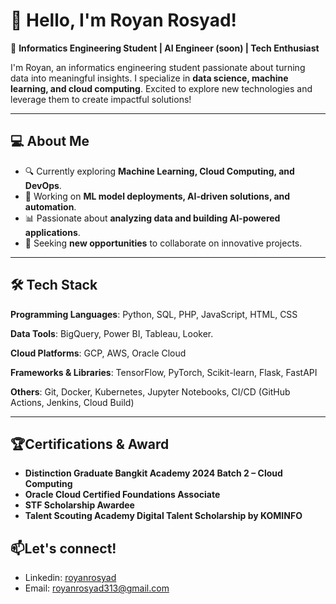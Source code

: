 # 👋 Hello, I'm Royan Rosyad!

🌟 **Informatics Engineering Student | AI Engineer (soon) | Tech Enthusiast**  

I'm Royan, an informatics engineering student passionate about turning data into meaningful insights.  I specialize in **data science, machine learning, and cloud computing**.  Excited to explore new technologies and leverage them to create impactful solutions!

---

## 💻 About Me
- 🔍 Currently exploring **Machine Learning, Cloud Computing, and DevOps**.
- 🚀 Working on **ML model deployments, AI-driven solutions, and automation**.
- 📊 Passionate about **analyzing data and building AI-powered applications**.
- 🎯 Seeking **new opportunities** to collaborate on innovative projects.

---

## 🛠 Tech Stack

**Programming Languages**: Python, SQL, PHP, JavaScript, HTML, CSS

**Data Tools**: BigQuery, Power BI, Tableau, Looker.

**Cloud Platforms**: GCP, AWS, Oracle Cloud

**Frameworks & Libraries**: TensorFlow, PyTorch, Scikit-learn, Flask, FastAPI

**Others**: Git, Docker, Kubernetes, Jupyter Notebooks, CI/CD (GitHub Actions, Jenkins, Cloud Build)

---

## 🏆Certifications & Award

* **Distinction Graduate Bangkit Academy 2024 Batch 2 – Cloud Computing**
* **Oracle Cloud Certified Foundations Associate**
* **STF Scholarship Awardee**
* **Talent Scouting Academy Digital Talent Scholarship by KOMINFO**


## 📫Let's connect!
* Linkedin: [royanrosyad](https://www.linkedin.com/in/royanrosyad/)
* Email: [royanrosyad313@gmail.com](mailto:royanrosyad313@gmail.com)
